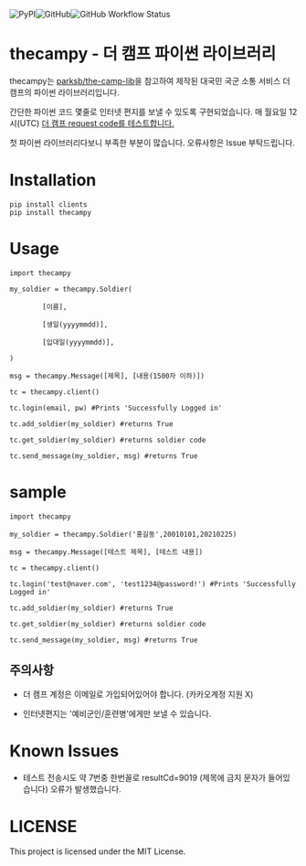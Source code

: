 ![PyPI](https://img.shields.io/pypi/v/thecampy?style=for-the-badge)![GitHub](https://img.shields.io/github/license/lewisleedev/thecampy?style=for-the-badge)![GitHub Workflow Status](https://img.shields.io/github/workflow/status/lewisleedev/thecampy/%EB%8D%94%EC%BA%A0%ED%94%84%20response%20%ED%99%95%EC%9D%B8?label=Response&style=for-the-badge)

# thecampy - 더 캠프 파이썬 라이브러리


thecampy는 [parksb/the-camp-lib](https://github.com/parksb/the-camp-lib)을 참고하여 제작된 대국민 국군 소통 서비스 더 캠프의 파이썬 라이브러리입니다. 

 간단한 파이썬 코드 몇줄로 인터넷 편지를 보낼 수 있도록 구현되었습니다. 매 월요일 12시(UTC) [더 캠프 request code를 테스트합니다.](https://github.com/lewisleedev/thecampy/actions)

첫 파이썬 라이브러리다보니 부족한 부분이 많습니다. 오류사항은 Issue 부탁드립니다.

# Installation

  
    pip install clients
    pip install thecampy

  

# Usage

  

    import thecampy

    my_soldier = thecampy.Soldier(

            [이름],

            [생일(yyyymmdd)],

            [입대일(yyyymmdd)],

    )

    msg = thecampy.Message([제목], [내용(1500자 이하)])

    tc = thecampy.client()

    tc.login(email, pw) #Prints 'Successfully Logged in'

    tc.add_soldier(my_soldier) #returns True

    tc.get_soldier(my_soldier) #returns soldier code

    tc.send_message(my_soldier, msg) #returns True

# sample
    import thecampy

    my_soldier = thecampy.Soldier('홍길동',20010101,20210225)

    msg = thecampy.Message([테스트 제목], [테스트 내용])

    tc = thecampy.client()

    tc.login('test@naver.com', 'test1234@password!') #Prints 'Successfully Logged in'

    tc.add_soldier(my_soldier) #returns True

    tc.get_soldier(my_soldier) #returns soldier code

    tc.send_message(my_soldier, msg) #returns True
  

## 주의사항

- 더 캠프 계정은 이메일로 가입되어있어야 합니다. (카카오계정 지원 X)

- 인터넷편지는 '예비군인/훈련병'에게만 보낼 수 있습니다.

  

# Known Issues

- 테스트 전송시도 약 7번중 한번꼴로 resultCd=9019 (제목에 금지 문자가 들어있습니다) 오류가 발생했습니다.

  

# LICENSE

This project is licensed under the MIT License.
